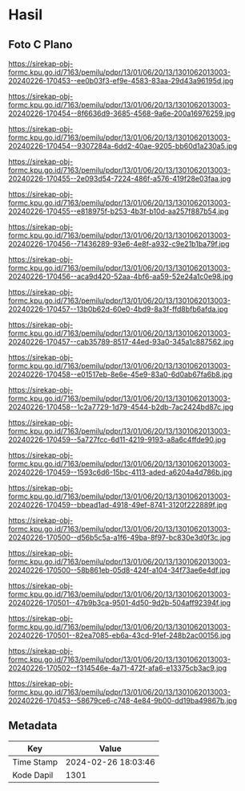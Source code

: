 # Hasil

## Foto C Plano

https://sirekap-obj-formc.kpu.go.id/7163/pemilu/pdpr/13/01/06/20/13/1301062013003-20240226-170453--ee0b03f3-ef9e-4583-83aa-29d43a96195d.jpg

https://sirekap-obj-formc.kpu.go.id/7163/pemilu/pdpr/13/01/06/20/13/1301062013003-20240226-170454--8f6636d9-3685-4568-9a6e-200a16976259.jpg

https://sirekap-obj-formc.kpu.go.id/7163/pemilu/pdpr/13/01/06/20/13/1301062013003-20240226-170454--9307284a-6dd2-40ae-9205-bb60d1a230a5.jpg

https://sirekap-obj-formc.kpu.go.id/7163/pemilu/pdpr/13/01/06/20/13/1301062013003-20240226-170455--2e093d54-7224-486f-a576-419f28e03faa.jpg

https://sirekap-obj-formc.kpu.go.id/7163/pemilu/pdpr/13/01/06/20/13/1301062013003-20240226-170455--e818975f-b253-4b3f-b10d-aa257f887b54.jpg

https://sirekap-obj-formc.kpu.go.id/7163/pemilu/pdpr/13/01/06/20/13/1301062013003-20240226-170456--71436289-93e6-4e8f-a932-c9e21b1ba79f.jpg

https://sirekap-obj-formc.kpu.go.id/7163/pemilu/pdpr/13/01/06/20/13/1301062013003-20240226-170456--aca9d420-52aa-4bf6-aa59-52e24a1c0e98.jpg

https://sirekap-obj-formc.kpu.go.id/7163/pemilu/pdpr/13/01/06/20/13/1301062013003-20240226-170457--13b0b62d-60e0-4bd9-8a3f-ffd8bfb6afda.jpg

https://sirekap-obj-formc.kpu.go.id/7163/pemilu/pdpr/13/01/06/20/13/1301062013003-20240226-170457--cab35789-8517-44ed-93a0-345a1c887562.jpg

https://sirekap-obj-formc.kpu.go.id/7163/pemilu/pdpr/13/01/06/20/13/1301062013003-20240226-170458--e01517eb-8e6e-45e9-83a0-6d0ab67fa6b8.jpg

https://sirekap-obj-formc.kpu.go.id/7163/pemilu/pdpr/13/01/06/20/13/1301062013003-20240226-170458--1c2a7729-1d79-4544-b2db-7ac2424bd87c.jpg

https://sirekap-obj-formc.kpu.go.id/7163/pemilu/pdpr/13/01/06/20/13/1301062013003-20240226-170459--5a727fcc-6d11-4219-9193-a8a6c4ffde90.jpg

https://sirekap-obj-formc.kpu.go.id/7163/pemilu/pdpr/13/01/06/20/13/1301062013003-20240226-170459--1593c6d6-15bc-4113-aded-a6204a4d786b.jpg

https://sirekap-obj-formc.kpu.go.id/7163/pemilu/pdpr/13/01/06/20/13/1301062013003-20240226-170459--bbead1ad-4918-49ef-8741-3120f222889f.jpg

https://sirekap-obj-formc.kpu.go.id/7163/pemilu/pdpr/13/01/06/20/13/1301062013003-20240226-170500--d56b5c5a-a1f6-49ba-8f97-bc830e3d0f3c.jpg

https://sirekap-obj-formc.kpu.go.id/7163/pemilu/pdpr/13/01/06/20/13/1301062013003-20240226-170500--58b861eb-05d8-424f-a104-34f73ae6e4df.jpg

https://sirekap-obj-formc.kpu.go.id/7163/pemilu/pdpr/13/01/06/20/13/1301062013003-20240226-170501--47b9b3ca-9501-4d50-9d2b-504aff92394f.jpg

https://sirekap-obj-formc.kpu.go.id/7163/pemilu/pdpr/13/01/06/20/13/1301062013003-20240226-170501--82ea7085-eb6a-43cd-91ef-248b2ac00156.jpg

https://sirekap-obj-formc.kpu.go.id/7163/pemilu/pdpr/13/01/06/20/13/1301062013003-20240226-170502--f314546e-4a71-472f-afa6-e13375cb3ac9.jpg

https://sirekap-obj-formc.kpu.go.id/7163/pemilu/pdpr/13/01/06/20/13/1301062013003-20240226-170453--58679ce6-c748-4e84-9b00-dd19ba49867b.jpg


## Metadata

| Key        | Value               |
| ---------- | ------------------- |
| Time Stamp | 2024-02-26 18:03:46 |
| Kode Dapil | 1301                |



